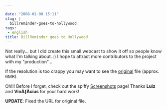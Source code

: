 ```yaml
---

date: "2008-01-08 15:11"
slug: |
  billreminder-goes-to-hollywood
tags:
 - english
title: BillReminder goes to Hollywood
---
```


Not really... but I did create this small webcast to show it off so
people know what I'm talking about. :) I hope to attract more
contributors to the project with my "production"...

If the resolution is too crappy you may want to see the
[original](http://www.gnulinuxbrasil.org/downloads/billreminder_en.ogv)
file (approx. 6MB).

Oh!!! Before I forget, check out the spiffy
[Screenshots](http://billreminder.gnulinuxbrasil.org/?page_id=5) page!
Thanks **Luiz** and **VinÃƒÂ­cius** for your hard work!

**UPDATE**: Fixed the URL for original file.
